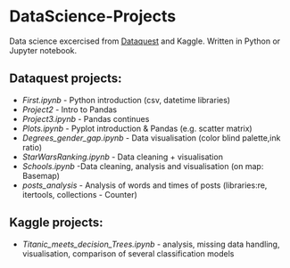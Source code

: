 # DataScience-Projects
Data science excercised from [Dataquest](https://www.dataquest.io/) and Kaggle.
Written in Python or Jupyter notebook.

## Dataquest projects:
- *First.ipynb*  - Python introduction (csv, datetime libraries)
- *Project2* - Intro to Pandas
- *Project3.ipynb* - Pandas continues
- *Plots.ipynb* - Pyplot introduction & Pandas (e.g. scatter matrix)
- *Degrees_gender_gap.ipynb* - Data visualisation (color blind palette,ink ratio)
- *StarWarsRanking.ipynb* - Data cleaning + visualisation
- *Schools.ipynb* -Data cleaning, analysis and visualisation (on map: Basemap)
- *posts_analysis* - Analysis of words and times of posts (libraries:re, itertools, collections - Counter) 


## Kaggle projects:
- *Titanic_meets_decision_Trees.ipynb* - analysis, missing data handling, visualisation, comparison of several classification models
